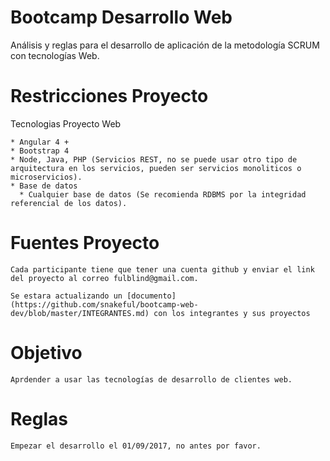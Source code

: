 # Bootcamp Desarrollo Web
Análisis y reglas para el desarrollo de aplicación de la metodología SCRUM con tecnologías Web.

# Restricciones Proyecto
Tecnologias Proyecto Web
```
* Angular 4 +
* Bootstrap 4
* Node, Java, PHP (Servicios REST, no se puede usar otro tipo de arquitectura en los servicios, pueden ser servicios monoliticos o microservicios).
* Base de datos
  * Cualquier base de datos (Se recomienda RDBMS por la integridad referencial de los datos).
```

# Fuentes Proyecto
```
Cada participante tiene que tener una cuenta github y enviar el link del proyecto al correo fulblind@gmail.com.

Se estara actualizando un [documento](https://github.com/snakeful/bootcamp-web-dev/blob/master/INTEGRANTES.md) con los integrantes y sus proyectos
```

# Objetivo
```
Aprdender a usar las tecnologías de desarrollo de clientes web.
```

# Reglas
```
Empezar el desarrollo el 01/09/2017, no antes por favor.
```